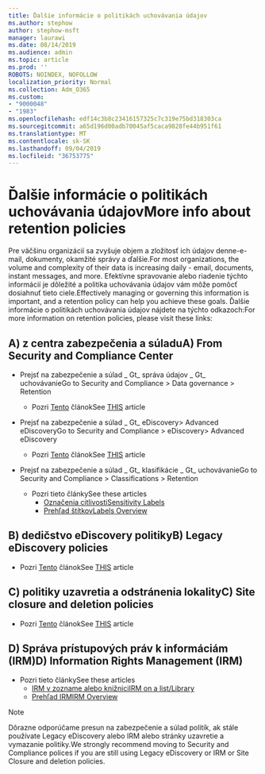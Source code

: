 ```yaml
---
title: Ďalšie informácie o politikách uchovávania údajov
ms.author: stephow
author: stephow-msft
manager: laurawi
ms.date: 08/14/2019
ms.audience: admin
ms.topic: article
ms.prod: ''
ROBOTS: NOINDEX, NOFOLLOW
localization_priority: Normal
ms.collection: Adm_O365
ms.custom:
- "9000048"
- "1983"
ms.openlocfilehash: edf14c3b8c23416157325c7c319e75bd318303ca
ms.sourcegitcommit: a65d196d00adb70045af5caca9828fe44b951f61
ms.translationtype: MT
ms.contentlocale: sk-SK
ms.lasthandoff: 09/04/2019
ms.locfileid: "36753775"
---
```

# <a name="more-info-about-retention-policies"></a><span data-ttu-id="1b673-102">Ďalšie informácie o politikách uchovávania údajov</span><span class="sxs-lookup"><span data-stu-id="1b673-102">More info about retention policies</span></span>

<span data-ttu-id="1b673-103">Pre väčšinu organizácií sa zvyšuje objem a zložitosť ich údajov denne-e-mail, dokumenty, okamžité správy a ďalšie.</span><span class="sxs-lookup"><span data-stu-id="1b673-103">For most organizations, the volume and complexity of their data is increasing daily - email, documents, instant messages, and more.</span></span> <span data-ttu-id="1b673-104">Efektívne spravovanie alebo riadenie týchto informácií je dôležité a politika uchovávania údajov vám môže pomôcť dosiahnuť tieto ciele.</span><span class="sxs-lookup"><span data-stu-id="1b673-104">Effectively managing or governing this information is important, and a retention policy can help you achieve these goals.</span></span> <span data-ttu-id="1b673-105">Ďalšie informácie o politikách uchovávania údajov nájdete na týchto odkazoch:</span><span class="sxs-lookup"><span data-stu-id="1b673-105">For more information on retention policies, please visit these links:</span></span>

## <a name="a-from-security-and-compliance-center"></a><span data-ttu-id="1b673-106">A) z centra zabezpečenia a súladu</span><span class="sxs-lookup"><span data-stu-id="1b673-106">A) From Security and Compliance Center</span></span>

- <span data-ttu-id="1b673-107">Prejsť na zabezpečenie a súlad _ Gt_ správa údajov _ Gt_ uchovávanie</span><span class="sxs-lookup"><span data-stu-id="1b673-107">Go to Security and Compliance > Data governance > Retention</span></span>
  - <span data-ttu-id="1b673-108">Pozri [Tento](https://docs.microsoft.com/office365/securitycompliance/retention-policies) článok</span><span class="sxs-lookup"><span data-stu-id="1b673-108">See [THIS](https://docs.microsoft.com/office365/securitycompliance/retention-policies) article</span></span>

- <span data-ttu-id="1b673-109">Prejsť na zabezpečenie a súlad _ Gt_ eDiscovery> Advanced eDiscovery</span><span class="sxs-lookup"><span data-stu-id="1b673-109">Go to Security and Compliance > eDiscovery> Advanced eDiscovery</span></span> 
  - <span data-ttu-id="1b673-110">Pozri [Tento](https://docs.microsoft.com/office365/securitycompliance/ediscovery-cases) článok</span><span class="sxs-lookup"><span data-stu-id="1b673-110">See [THIS](https://docs.microsoft.com/office365/securitycompliance/ediscovery-cases) article</span></span>

- <span data-ttu-id="1b673-111">Prejsť na zabezpečenie a súlad _ Gt_ klasifikácie _ Gt_ uchovávanie</span><span class="sxs-lookup"><span data-stu-id="1b673-111">Go to Security and Compliance > Classifications > Retention</span></span>
  - <span data-ttu-id="1b673-112">Pozri tieto články</span><span class="sxs-lookup"><span data-stu-id="1b673-112">See these articles</span></span>
    - [<span data-ttu-id="1b673-113">Označenia citlivosti</span><span class="sxs-lookup"><span data-stu-id="1b673-113">Sensitivity Labels</span></span>](https://docs.microsoft.com/office365/securitycompliance/sensitivity-labels)
    - [<span data-ttu-id="1b673-114">Prehľad štítkov</span><span class="sxs-lookup"><span data-stu-id="1b673-114">Labels Overview</span></span>](https://docs.microsoft.com/office365/securitycompliance/labels)

## <a name="b-legacy-ediscovery-policies"></a><span data-ttu-id="1b673-115">B) dedičstvo eDiscovery politiky</span><span class="sxs-lookup"><span data-stu-id="1b673-115">B) Legacy eDiscovery policies</span></span>

- <span data-ttu-id="1b673-116">Pozri [Tento](https://support.office.com/article/Set-up-an-eDiscovery-Center-in-SharePoint-Online-A18F8975-AA7F-43B4-A7D6-001D14744D8E) článok</span><span class="sxs-lookup"><span data-stu-id="1b673-116">See [THIS](https://support.office.com/article/Set-up-an-eDiscovery-Center-in-SharePoint-Online-A18F8975-AA7F-43B4-A7D6-001D14744D8E) article</span></span>

## <a name="c-site-closure-and-deletion-policies"></a><span data-ttu-id="1b673-117">C) politiky uzavretia a odstránenia lokality</span><span class="sxs-lookup"><span data-stu-id="1b673-117">C) Site closure and deletion policies</span></span>

- <span data-ttu-id="1b673-118">Pozri [Tento](https://support.office.com/article/Use-policies-for-site-closure-and-deletion-A8280D82-27FD-48C5-9ADF-8A5431208BA5) článok</span><span class="sxs-lookup"><span data-stu-id="1b673-118">See [THIS](https://support.office.com/article/Use-policies-for-site-closure-and-deletion-A8280D82-27FD-48C5-9ADF-8A5431208BA5) article</span></span>  

## <a name="d-information-rights-management-irm"></a><span data-ttu-id="1b673-119">D) Správa prístupových práv k informáciám (IRM)</span><span class="sxs-lookup"><span data-stu-id="1b673-119">D) Information Rights Management (IRM)</span></span>

- <span data-ttu-id="1b673-120">Pozri tieto články</span><span class="sxs-lookup"><span data-stu-id="1b673-120">See these articles</span></span>
  - [<span data-ttu-id="1b673-121">IRM v zozname alebo knižnici</span><span class="sxs-lookup"><span data-stu-id="1b673-121">IRM on a list/Library</span></span>](https://support.office.com/article/apply-information-rights-management-to-a-list-or-library-3bdb5c4e-94fc-4741-b02f-4e7cc3c54aa1)
  - [<span data-ttu-id="1b673-122">Prehľad IRM</span><span class="sxs-lookup"><span data-stu-id="1b673-122">IRM Overview</span></span>](https://support.office.com/article/create-and-apply-information-management-policies-eb501fe9-2ef6-4150-945a-65a6451ee9e9)

> [!Note]
> <span data-ttu-id="1b673-123">Dôrazne odporúčame presun na zabezpečenie a súlad politík, ak stále používate Legacy eDiscovery alebo IRM alebo stránky uzavretie a vymazanie politiky.</span><span class="sxs-lookup"><span data-stu-id="1b673-123">We strongly recommend moving to Security and Compliance polices if you are still using Legacy eDiscovery or IRM or Site Closure and deletion policies.</span></span>
